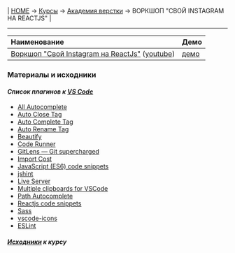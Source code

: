 | [HOME](https://github.com/vik-vavilikhin/vik-vavilikhin.github.io) 
&rarr; [Курсы](https://github.com/vik-vavilikhin/Courses) &rarr; [Академия верстки](https://github.com/vik-vavilikhin/Courses/tree/master/GloAcademy) &rarr; ВОРКШОП "СВОЙ INSTAGRAM НА REACTJS" |

-------------------------------------------------------------------------------
|                      Наименование                                    | Демо |
|:---------------------------------------------------------------------|:-----|
|[Воркшоп "Свой Instagram на ReactJs"](https://study.up-skills.ru/teach/control/stream/view/id/64610107) ([youtube](https://www.youtube.com/playlist?list=PLSoSRmO9N3gr-Xw5-FBGgPjPcV598nymP))|[демо]()|

### **Материалы и исходники**
#### *Список плагинов к [VS Code](https://code.visualstudio.com/)*
- [All Autocomplete](https://marketplace.visualstudio.com/items?itemName=Atishay-Jain.All-Autocomplete)
- [Auto Close Tag](https://marketplace.visualstudio.com/items?itemName=formulahendry.auto-close-tag)
- [Auto Complete Tag](https://marketplace.visualstudio.com/items?itemName=formulahendry.auto-complete-tag)
- [Auto Rename Tag](https://marketplace.visualstudio.com/items?itemName=formulahendry.auto-rename-tag)
- [Beautify](https://marketplace.visualstudio.com/items?itemName=HookyQR.beautify)
- [Code Runner](https://marketplace.visualstudio.com/items?itemName=formulahendry.code-runner)
- [GitLens — Git supercharged](https://marketplace.visualstudio.com/items?itemName=eamodio.gitlens)
- [Import Cost](https://marketplace.visualstudio.com/items?itemName=wix.vscode-import-cost)
- [JavaScript (ES6) code snippets](https://marketplace.visualstudio.com/items?itemName=xabikos.JavaScriptSnippets)
- [jshint](https://marketplace.visualstudio.com/items?itemName=dbaeumer.jshint)
- [Live Server](https://marketplace.visualstudio.com/items?itemName=ritwickdey.LiveServer)
- [Multiple clipboards for VSCode](https://marketplace.visualstudio.com/items?itemName=slevesque.vscode-multiclip)
- [Path Autocomplete](https://marketplace.visualstudio.com/items?itemName=ionutvmi.path-autocomplete)
- [Reactjs code snippets](https://marketplace.visualstudio.com/items?itemName=xabikos.ReactSnippets)
- [Sass](https://marketplace.visualstudio.com/items?itemName=robinbentley.sass-indented)
- [vscode-icons](https://marketplace.visualstudio.com/items?itemName=vscode-icons-team.vscode-icons)
- [ESLint](https://marketplace.visualstudio.com/items?itemName=dbaeumer.vscode-eslint)

#### *[Исходники](https://github.com/vik-vavilikhin/GloAcademy/raw/master/JS/React_WorkShop/React_intensive.zip) к курсу*
